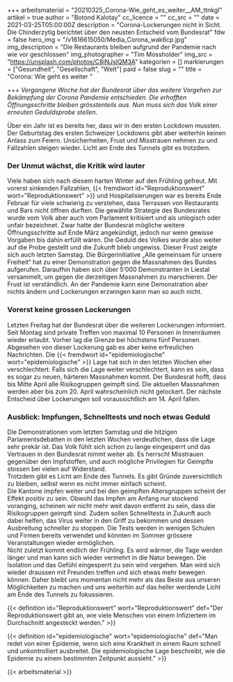 +++
arbeitsmaterial = "20210325_Corona-Wie_geht_es_weiter__AM_ttnkgl"
artikel = true
author = "Botond Kalotay"
cc_licence = ""
cc_src = ""
date = 2021-03-25T05:00:00Z
description = "Corona-Lockerungen nicht in Sicht. Die Chinderzytig berichtet über den neusten Entscheid vom Bundesrat"
fdw = false
hero_img = "/v1616615050/Media_Corona_wak6cp.jpg"
img_description = "Die Restaurants bleiben aufgrund der Pandemie nach wie vor geschlossen"
img_photographer = "Tim Mossholder"
img_src = "https://unsplash.com/photos/C8jNJslQM3A"
kategorien = []
markierungen = ["Gesundheit", "Gesellschaft", "Welt"]
paid = false
slug = ""
title = "Corona: Wie geht es weiter "

+++
_Vergangene Woche hat der Bundesrat über das weitere Vorgehen zur Bekämpfung der Corona Pandemie entschieden. Die erhofften Öffnungsschritte bleiben grösstenteils aus. Nun muss sich das Volk einer erneuten Geduldsprobe stellen._

Über ein Jahr ist es bereits her, dass wir in den ersten Lockdown mussten. Der Geburtstag des ersten Schweizer Lockdowns gibt aber weiterhin keinen Anlass zum Feiern. Unsicherheiten, Frust und Misstrauen nehmen zu und Fallzahlen steigen wieder. Licht am Ende des Tunnels gibt es trotzdem.

### Der Unmut wächst, die Kritik wird lauter

Viele haben sich nach diesem harten Winter auf den Frühling gefreut. Mit vorerst sinkenden Fallzahlen, {{< fremdwort id="Reproduktionswert" wort="Reproduktionswert" >}} und Hospitalisierungen war es bereits Ende Februar für viele schwierig zu verstehen, dass Terrassen von Restaurants und Bars nicht öffnen durften. Die gewählte Strategie des Bundesrates wurde vom Volk aber auch vom Parlament kritisiert und als unlogisch oder unfair bezeichnet. Zwar hatte der Bundesrat mögliche weitere Öffnungsschritte auf Ende März angekündigt, jedoch nur wenn gewisse Vorgaben bis dahin erfüllt wären. Die Geduld des Volkes wurde also weiter auf die Probe gestellt und die Zukunft blieb ungewiss. Dieser Frust zeigte sich auch letzten Samstag. Die Bürgerinitiative „Alle gemeinsam für unsere Freiheit“ hat zu einer Demonstration gegen die Massnahmen des Bundes aufgerufen. Daraufhin haben sich über 5‘000 Demonstranten in Liestal versammelt, um gegen die derzeitigen Massnahmen zu marschieren. Der Frust ist verständlich. An der Pandemie kann eine Demonstration aber nichts ändern und Lockerungen erzwingen kann man so auch nicht.

### Vorerst keine grossen Lockerungen

Letzten Freitag hat der Bundesrat über die weiteren Lockerungen informiert. Seit Montag sind private Treffen von maximal 10 Personen in Innenräumen wieder erlaubt. Vorher lag die Grenze bei höchstens fünf Personen. Abgesehen von dieser Lockerung gab es aber keine erfreulichen Nachrichten. Die {{< fremdwort id="epidemiologische" wort="epidemiologische" >}} Lage hat sich in den letzten Wochen eher verschlechtert. Falls sich die Lage weiter verschlechtert, kann es sein, dass es sogar zu neuen, härteren Massnahmen kommt. Der Bundesrat hofft, dass bis Mitte April alle Risikogruppen geimpft sind. Die aktuellen Massnahmen werden aber bis zum 20. April wahrscheinlich nicht gelockert. Der nächste Entscheid über Lockerungen soll voraussichtlich am 14. April fallen.

### Ausblick: Impfungen, Schnelltests und noch etwas Geduld

Die Demonstrationen vom letzten Samstag und die hitzigen Parlamentsdebatten in den letzten Wochen verdeutlichen, dass die Lage sehr prekär ist. Das Volk fühlt sich schon zu lange eingesperrt und das Vertrauen in den Bundesrat nimmt weiter ab. Es herrscht Misstrauen gegenüber den Impfstoffen, und auch mögliche Privilegien für Geimpfte stossen bei vielen auf Widerstand.  
Trotzdem gibt es Licht am Ende des Tunnels. Es gibt Gründe zuversichtlich zu bleiben, selbst wenn es nicht immer einfach scheint.  
Die Kantone impfen weiter und bei den geimpften Altersgruppen scheint der Effekt positiv zu sein. Obwohl das Impfen am Anfang nur stockend voranging, scheinen wir nicht mehr weit davon entfernt zu sein, dass die Risikogruppen geimpft sind. Zudem sollen Schnelltests in Zukunft auch dabei helfen, das Virus weiter in den Griff zu bekommen und dessen Ausbreitung schneller zu stoppen. Die Tests werden in wenigen Schulen und Firmen bereits verwendet und könnten im Sommer grössere Veranstaltungen wieder ermöglichen.  
Nicht zuletzt kommt endlich der Frühling. Es wird wärmer, die Tage werden länger und man kann sich wieder vermehrt in die Natur bewegen. Die Isolation und das Gefühl eingesperrt zu sein wird vergehen. Man wird sich wieder draussen mit Freunden treffen und sich etwas mehr bewegen können. Daher bleibt uns momentan nicht mehr als das Beste aus unseren Möglichkeiten zu machen und uns weiterhin auf das heller werdende Licht am Ende des Tunnels zu fokussieren.

{{< definition id="Reproduktionswert" wort="Reproduktionswert" def="Der Reproduktionswert gibt an, wie viele Menschen von einem Infiziertem im Durchschnitt angesteckt werden." >}}

{{< definition id="epidemiologische" wort="epidemiologische" def="Man redet von einer Epidemie, wenn sich eine Krankheit in einem Raum schnell und unkontrolliert ausbreitet. Die epidemiologische Lage beschreibt, wie die Epidemie zu einem bestimmten Zeitpunkt aussieht." >}}

{{< arbeitsmaterial >}}
